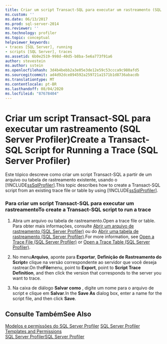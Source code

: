 ```yaml
---
title: Criar um script Transact-SQL para executar um rastreamento (SQL Server Profiler) | Microsoft Docs
ms.custom: ''
ms.date: 06/13/2017
ms.prod: sql-server-2014
ms.reviewer: ''
ms.technology: profiler
ms.topic: conceptual
helpviewer_keywords:
- traces [SQL Server], running
- scripts [SQL Server], traces
ms.assetid: 6b0e2519-998d-40d5-b8ba-5e6a773f91a6
author: stevestein
ms.author: sstein
ms.openlocfilehash: 3d4b4bebb2a3e05e3de12e59c53ccca9c980afd5
ms.sourcegitcommit: ad4d92dce894592a259721a1571b1d8736abacdb
ms.translationtype: MT
ms.contentlocale: pt-BR
ms.lasthandoff: 08/04/2020
ms.locfileid: "87678404"
---
```

# <a name="create-a-transact-sql-script-for-running-a-trace-sql-server-profiler"></a><span data-ttu-id="81a3e-102">Criar um script Transact-SQL para executar um rastreamento (SQL Server Profiler)</span><span class="sxs-lookup"><span data-stu-id="81a3e-102">Create a Transact-SQL Script for Running a Trace (SQL Server Profiler)</span></span>
  <span data-ttu-id="81a3e-103">Este tópico descreve como criar um script Transact-SQL a partir de um arquivo ou tabela de rastreamento existente, usando o [!INCLUDE[ssSqlProfiler](../../includes/sssqlprofiler-md.md)].</span><span class="sxs-lookup"><span data-stu-id="81a3e-103">This topic describes how to create a Transact-SQL script from an existing trace file or table by using [!INCLUDE[ssSqlProfiler](../../includes/sssqlprofiler-md.md)].</span></span>  
  
### <a name="to-create-a-transact-sql-script-to-run-a-trace"></a><span data-ttu-id="81a3e-104">Para criar um script Transact-SQL para executar um rastreamento</span><span class="sxs-lookup"><span data-stu-id="81a3e-104">To create a Transact-SQL script to run a trace</span></span>  
  
1.  <span data-ttu-id="81a3e-105">Abra um arquivo ou tabela de rastreamento.</span><span class="sxs-lookup"><span data-stu-id="81a3e-105">Open a trace file or table.</span></span> <span data-ttu-id="81a3e-106">Para obter mais informações, consulte [Abrir um arquivo de rastreamento &#40;SQL Server Profiler&#41;](open-a-trace-file-sql-server-profiler.md) ou do [Abrir uma tabela de rastreamento &#40;SQL Server Profiler&#41;](open-a-trace-table-sql-server-profiler.md).</span><span class="sxs-lookup"><span data-stu-id="81a3e-106">For more information, see [Open a Trace File &#40;SQL Server Profiler&#41;](open-a-trace-file-sql-server-profiler.md) or [Open a Trace Table &#40;SQL Server Profiler&#41;](open-a-trace-table-sql-server-profiler.md).</span></span>  
  
2.  <span data-ttu-id="81a3e-107">No menu**Arquivo**, aponte para **Exportar**, **Definição de Rastreamento do Script**e clique na versão correspondente ao servidor que você deseja rastrear.</span><span class="sxs-lookup"><span data-stu-id="81a3e-107">On the**File**menu, point to **Export**, point to **Script Trace Definition**, and then click the version that corresponds to the server you want to trace.</span></span>  
  
3.  <span data-ttu-id="81a3e-108">Na caixa de diálogo **Salvar como** , digite um nome para o arquivo de script e clique em **Salvar**.</span><span class="sxs-lookup"><span data-stu-id="81a3e-108">In the **Save As** dialog box, enter a name for the script file, and then click **Save**.</span></span>  
  
## <a name="see-also"></a><span data-ttu-id="81a3e-109">Consulte Também</span><span class="sxs-lookup"><span data-stu-id="81a3e-109">See Also</span></span>  
 <span data-ttu-id="81a3e-110">[Modelos e permissões do SQL Server Profiler](sql-server-profiler-templates-and-permissions.md) </span><span class="sxs-lookup"><span data-stu-id="81a3e-110">[SQL Server Profiler Templates and Permissions](sql-server-profiler-templates-and-permissions.md) </span></span>  
 [<span data-ttu-id="81a3e-111">SQL Server Profiler</span><span class="sxs-lookup"><span data-stu-id="81a3e-111">SQL Server Profiler</span></span>](sql-server-profiler.md)  
  
  
